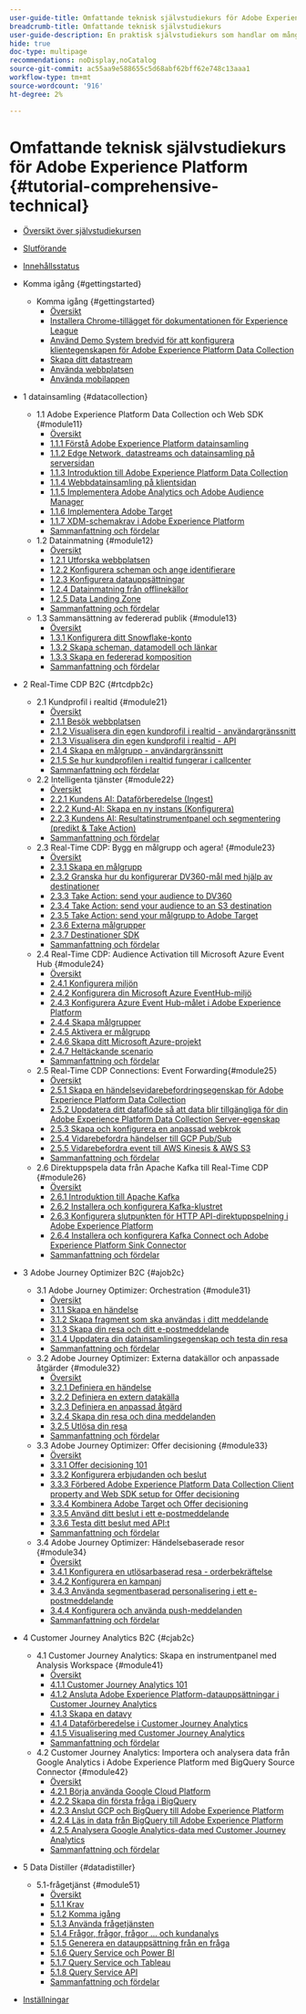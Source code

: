 ```yaml
---
user-guide-title: Omfattande teknisk självstudiekurs för Adobe Experience Platform
breadcrumb-title: Omfattande teknisk självstudiekurs
user-guide-description: En praktisk självstudiekurs som handlar om många aspekter av Adobe Experience Platform, bland annat anslutningar till tredjepartssystem.
hide: true
doc-type: multipage
recommendations: noDisplay,noCatalog
source-git-commit: ac55aa9e588655c5d68abf62bff62e748c13aaa1
workflow-type: tm+mt
source-wordcount: '916'
ht-degree: 2%

---
```



# Omfattande teknisk självstudiekurs för Adobe Experience Platform {#tutorial-comprehensive-technical}

+ [Översikt över självstudiekursen](/help/tutorial-comprehensive-technical/overview.md)
+ [Slutförande](/help/tutorial-comprehensive-technical/completion.md)
+ [Innehållsstatus](/help/tutorial-comprehensive-technical/status.md)

+ Komma igång {#gettingstarted}
   + Komma igång {#gettingstarted}
      + [Översikt](/help/tutorial-comprehensive-technical/modules/gettingstarted/gettingstarted/getting-started.md)
      + [Installera Chrome-tillägget för dokumentationen för Experience League](/help/tutorial-comprehensive-technical/modules/gettingstarted/gettingstarted/ex1.md)
      + [Använd Demo System bredvid för att konfigurera klientegenskapen för Adobe Experience Platform Data Collection](/help/tutorial-comprehensive-technical/modules/gettingstarted/gettingstarted/ex2.md)
      + [Skapa ditt datastream](/help/tutorial-comprehensive-technical/modules/gettingstarted/gettingstarted/ex3.md)
      + [Använda webbplatsen](/help/tutorial-comprehensive-technical/modules/gettingstarted/gettingstarted/ex4.md)
      + [Använda mobilappen](/help/tutorial-comprehensive-technical/modules/gettingstarted/gettingstarted/ex5.md)

+ 1 datainsamling {#datacollection}
   + 1.1 Adobe Experience Platform Data Collection och Web SDK {#module11}
      + [Översikt](/help/tutorial-comprehensive-technical/modules/datacollection/module1.1/data-ingestion-launch-web-sdk.md)
      + [1.1.1 Förstå Adobe Experience Platform datainsamling](/help/tutorial-comprehensive-technical/modules/datacollection/module1.1/ex1.md)
      + [1.1.2 Edge Network, datastreams och datainsamling på serversidan](/help/tutorial-comprehensive-technical/modules/datacollection/module1.1/ex2.md)
      + [1.1.3 Introduktion till Adobe Experience Platform Data Collection](/help/tutorial-comprehensive-technical/modules/datacollection/module1.1/ex3.md)
      + [1.1.4 Webbdatainsamling på klientsidan](/help/tutorial-comprehensive-technical/modules/datacollection/module1.1/ex4.md)
      + [1.1.5 Implementera Adobe Analytics och Adobe Audience Manager](/help/tutorial-comprehensive-technical/modules/datacollection/module1.1/ex5.md)
      + [1.1.6 Implementera Adobe Target](/help/tutorial-comprehensive-technical/modules/datacollection/module1.1/ex6.md)
      + [1.1.7 XDM-schemakrav i Adobe Experience Platform](/help/tutorial-comprehensive-technical/modules/datacollection/module1.1/ex7.md)
      + [Sammanfattning och fördelar](/help/tutorial-comprehensive-technical/modules/datacollection/module1.1/summary.md)
   + 1.2 Datainmatning {#module12}
      + [Översikt](/help/tutorial-comprehensive-technical/modules/datacollection/module1.2/data-ingestion.md)
      + [1.2.1 Utforska webbplatsen](/help/tutorial-comprehensive-technical/modules/datacollection/module1.2/ex1.md)
      + [1.2.2 Konfigurera scheman och ange identifierare](/help/tutorial-comprehensive-technical/modules/datacollection/module1.2/ex2.md)
      + [1.2.3 Konfigurera datauppsättningar](/help/tutorial-comprehensive-technical/modules/datacollection/module1.2/ex3.md)
      + [1.2.4 Datainmatning från offlinekällor](/help/tutorial-comprehensive-technical/modules/datacollection/module1.2/ex4.md)
      + [1.2.5 Data Landing Zone](/help/tutorial-comprehensive-technical/modules/datacollection/module1.2/ex5.md)
      + [Sammanfattning och fördelar](/help/tutorial-comprehensive-technical/modules/datacollection/module1.2/summary.md)
   + 1.3 Sammansättning av federerad publik {#module13}
      + [Översikt](/help/tutorial-comprehensive-technical/modules/datacollection/module1.3/fac.md)
      + [1.3.1 Konfigurera ditt Snowflake-konto](/help/tutorial-comprehensive-technical/modules/datacollection/module1.3/ex1.md)
      + [1.3.2 Skapa scheman, datamodell och länkar](/help/tutorial-comprehensive-technical/modules/datacollection/module1.3/ex2.md)
      + [1.3.3 Skapa en federerad komposition](/help/tutorial-comprehensive-technical/modules/datacollection/module1.3/ex3.md)
      + [Sammanfattning och fördelar](/help/tutorial-comprehensive-technical/modules/datacollection/module1.3/summary.md)

+ 2 Real-Time CDP B2C {#rtcdpb2c}
   + 2.1 Kundprofil i realtid {#module21}
      + [Översikt](/help/tutorial-comprehensive-technical/modules/rtcdp-b2c/module2.1/real-time-customer-profile.md)
      + [2.1.1 Besök webbplatsen](/help/tutorial-comprehensive-technical/modules/rtcdp-b2c/module2.1/ex1.md)
      + [2.1.2 Visualisera din egen kundprofil i realtid - användargränssnitt](/help/tutorial-comprehensive-technical/modules/rtcdp-b2c/module2.1/ex2.md)
      + [2.1.3 Visualisera din egen kundprofil i realtid - API](/help/tutorial-comprehensive-technical/modules/rtcdp-b2c/module2.1/ex3.md)
      + [2.1.4 Skapa en målgrupp - användargränssnitt](/help/tutorial-comprehensive-technical/modules/rtcdp-b2c/module2.1/ex4.md)
      + [2.1.5 Se hur kundprofilen i realtid fungerar i callcenter](/help/tutorial-comprehensive-technical/modules/rtcdp-b2c/module2.1/ex5.md)
      + [Sammanfattning och fördelar](/help/tutorial-comprehensive-technical/modules/rtcdp-b2c/module2.1/summary.md)
   + 2.2 Intelligenta tjänster {#module22}
      + [Översikt](/help/tutorial-comprehensive-technical/modules/rtcdp-b2c/module2.2/intelligent-services.md)
      + [2.2.1 Kundens AI: Dataförberedelse (Ingest)](/help/tutorial-comprehensive-technical/modules/rtcdp-b2c/module2.2/ex1.md)
      + [2.2.2 Kund-AI: Skapa en ny instans (Konfigurera)](/help/tutorial-comprehensive-technical/modules/rtcdp-b2c/module2.2/ex2.md)
      + [2.2.3 Kundens AI: Resultatinstrumentpanel och segmentering (predikt &amp; Take Action)](/help/tutorial-comprehensive-technical/modules/rtcdp-b2c/module2.2/ex3.md)
      + [Sammanfattning och fördelar](/help/tutorial-comprehensive-technical/modules/rtcdp-b2c/module2.2/summary.md)
   + 2.3 Real-Time CDP: Bygg en målgrupp och agera! {#module23}
      + [Översikt](/help/tutorial-comprehensive-technical/modules/rtcdp-b2c/module2.3/real-time-cdp-build-a-segment-take-action.md)
      + [2.3.1 Skapa en målgrupp](/help/tutorial-comprehensive-technical/modules/rtcdp-b2c/module2.3/ex1.md)
      + [2.3.2 Granska hur du konfigurerar DV360-mål med hjälp av destinationer](/help/tutorial-comprehensive-technical/modules/rtcdp-b2c/module2.3/ex2.md)
      + [2.3.3 Take Action: send your audience to DV360](/help/tutorial-comprehensive-technical/modules/rtcdp-b2c/module2.3/ex3.md)
      + [2.3.4 Take Action: send your audience to an S3 destination](/help/tutorial-comprehensive-technical/modules/rtcdp-b2c/module2.3/ex4.md)
      + [2.3.5 Take Action: send your målgrupp to Adobe Target](/help/tutorial-comprehensive-technical/modules/rtcdp-b2c/module2.3/ex5.md)
      + [2.3.6 Externa målgrupper](/help/tutorial-comprehensive-technical/modules/rtcdp-b2c/module2.3/ex6.md)
      + [2.3.7 Destinationer SDK](/help/tutorial-comprehensive-technical/modules/rtcdp-b2c/module2.3/ex7.md)
      + [Sammanfattning och fördelar](/help/tutorial-comprehensive-technical/modules/rtcdp-b2c/module2.3/summary.md)
   + 2.4 Real-Time CDP: Audience Activation till Microsoft Azure Event Hub {#module24}
      + [Översikt](/help/tutorial-comprehensive-technical/modules/rtcdp-b2c/module2.4/segment-activation-microsoft-azure-eventhub.md)
      + [2.4.1 Konfigurera miljön](/help/tutorial-comprehensive-technical/modules/rtcdp-b2c/module2.4/ex1.md)
      + [2.4.2 Konfigurera din Microsoft Azure EventHub-miljö](/help/tutorial-comprehensive-technical/modules/rtcdp-b2c/module2.4/ex2.md)
      + [2.4.3 Konfigurera Azure Event Hub-målet i Adobe Experience Platform](/help/tutorial-comprehensive-technical/modules/rtcdp-b2c/module2.4/ex3.md)
      + [2.4.4 Skapa målgrupper](/help/tutorial-comprehensive-technical/modules/rtcdp-b2c/module2.4/ex4.md)
      + [2.4.5 Aktivera er målgrupp](/help/tutorial-comprehensive-technical/modules/rtcdp-b2c/module2.4/ex5.md)
      + [2.4.6 Skapa ditt Microsoft Azure-projekt](/help/tutorial-comprehensive-technical/modules/rtcdp-b2c/module2.4/ex6.md)
      + [2.4.7 Heltäckande scenario](/help/tutorial-comprehensive-technical/modules/rtcdp-b2c/module2.4/ex7.md)
      + [Sammanfattning och fördelar](/help/tutorial-comprehensive-technical/modules/rtcdp-b2c/module2.4/summary.md)
   + 2.5 Real-Time CDP Connections: Event Forwarding{#module25}
      + [Översikt](/help/tutorial-comprehensive-technical/modules/rtcdp-b2c/module2.5/aep-data-collection-ssf.md)
      + [2.5.1 Skapa en händelsevidarebefordringsegenskap för Adobe Experience Platform Data Collection](/help/tutorial-comprehensive-technical/modules/rtcdp-b2c/module2.5/ex1.md)
      + [2.5.2 Uppdatera ditt dataflöde så att data blir tillgängliga för din Adobe Experience Platform Data Collection Server-egenskap](/help/tutorial-comprehensive-technical/modules/rtcdp-b2c/module2.5/ex2.md)
      + [2.5.3 Skapa och konfigurera en anpassad webkrok](/help/tutorial-comprehensive-technical/modules/rtcdp-b2c/module2.5/ex3.md)
      + [2.5.4 Vidarebefordra händelser till GCP Pub/Sub](/help/tutorial-comprehensive-technical/modules/rtcdp-b2c/module2.5/ex4.md)
      + [2.5.5 Vidarebefordra event till AWS Kinesis &amp; AWS S3](/help/tutorial-comprehensive-technical/modules/rtcdp-b2c/module2.5/ex5.md)
      + [Sammanfattning och fördelar](/help/tutorial-comprehensive-technical/modules/rtcdp-b2c/module2.5/summary.md)
   + 2.6 Direktuppspela data från Apache Kafka till Real-Time CDP {#module26}
      + [Översikt](/help/tutorial-comprehensive-technical/modules/rtcdp-b2c/module2.6/aep-apache-kafka.md)
      + [2.6.1 Introduktion till Apache Kafka](/help/tutorial-comprehensive-technical/modules/rtcdp-b2c/module2.6/ex1.md)
      + [2.6.2 Installera och konfigurera Kafka-klustret](/help/tutorial-comprehensive-technical/modules/rtcdp-b2c/module2.6/ex2.md)
      + [2.6.3 Konfigurera slutpunkten för HTTP API-direktuppspelning i Adobe Experience Platform](/help/tutorial-comprehensive-technical/modules/rtcdp-b2c/module2.6/ex3.md)
      + [2.6.4 Installera och konfigurera Kafka Connect och Adobe Experience Platform Sink Connector](/help/tutorial-comprehensive-technical/modules/rtcdp-b2c/module2.6/ex4.md)
      + [Sammanfattning och fördelar](/help/tutorial-comprehensive-technical/modules/rtcdp-b2c/module2.6/summary.md)

+ 3 Adobe Journey Optimizer B2C {#ajob2c}
   + 3.1 Adobe Journey Optimizer: Orchestration {#module31}
      + [Översikt](/help/tutorial-comprehensive-technical/modules/ajo-b2c/module3.1/journey-orchestration-create-account.md)
      + [3.1.1 Skapa en händelse](/help/tutorial-comprehensive-technical/modules/ajo-b2c/module3.1/ex1.md)
      + [3.1.2 Skapa fragment som ska användas i ditt meddelande](/help/tutorial-comprehensive-technical/modules/ajo-b2c/module3.1/ex2.md)
      + [3.1.3 Skapa din resa och ditt e-postmeddelande](/help/tutorial-comprehensive-technical/modules/ajo-b2c/module3.1/ex3.md)
      + [3.1.4 Uppdatera din datainsamlingsegenskap och testa din resa](/help/tutorial-comprehensive-technical/modules/ajo-b2c/module3.1/ex4.md)
      + [Sammanfattning och fördelar](/help/tutorial-comprehensive-technical/modules/ajo-b2c/module3.1/summary.md)
   + 3.2 Adobe Journey Optimizer: Externa datakällor och anpassade åtgärder {#module32}
      + [Översikt](/help/tutorial-comprehensive-technical/modules/ajo-b2c/module3.2/journey-orchestration-external-weather-api-sms.md)
      + [3.2.1 Definiera en händelse](/help/tutorial-comprehensive-technical/modules/ajo-b2c/module3.2/ex1.md)
      + [3.2.2 Definiera en extern datakälla](/help/tutorial-comprehensive-technical/modules/ajo-b2c/module3.2/ex2.md)
      + [3.2.3 Definiera en anpassad åtgärd](/help/tutorial-comprehensive-technical/modules/ajo-b2c/module3.2/ex3.md)
      + [3.2.4 Skapa din resa och dina meddelanden](/help/tutorial-comprehensive-technical/modules/ajo-b2c/module3.2/ex4.md)
      + [3.2.5 Utlösa din resa](/help/tutorial-comprehensive-technical/modules/ajo-b2c/module3.2/ex5.md)
      + [Sammanfattning och fördelar](/help/tutorial-comprehensive-technical/modules/ajo-b2c/module3.2/summary.md)
   + 3.3 Adobe Journey Optimizer: Offer decisioning {#module33}
      + [Översikt](/help/tutorial-comprehensive-technical/modules/ajo-b2c/module3.3/offer-decisioning.md)
      + [3.3.1 Offer decisioning 101](/help/tutorial-comprehensive-technical/modules/ajo-b2c/module3.3/ex1.md)
      + [3.3.2 Konfigurera erbjudanden och beslut](/help/tutorial-comprehensive-technical/modules/ajo-b2c/module3.3/ex2.md)
      + [3.3.3 Förbered Adobe Experience Platform Data Collection Client property and Web SDK setup for Offer decisioning](/help/tutorial-comprehensive-technical/modules/ajo-b2c/module3.3/ex3.md)
      + [3.3.4 Kombinera Adobe Target och Offer decisioning](/help/tutorial-comprehensive-technical/modules/ajo-b2c/module3.3/ex4.md)
      + [3.3.5 Använd ditt beslut i ett e-postmeddelande](/help/tutorial-comprehensive-technical/modules/ajo-b2c/module3.3/ex5.md)
      + [3.3.6 Testa ditt beslut med API:t](/help/tutorial-comprehensive-technical/modules/ajo-b2c/module3.3/ex6.md)
      + [Sammanfattning och fördelar](/help/tutorial-comprehensive-technical/modules/ajo-b2c/module3.3/summary.md)
   + 3.4 Adobe Journey Optimizer: Händelsebaserade resor {#module34}
      + [Översikt](/help/tutorial-comprehensive-technical/modules/ajo-b2c/module3.4/journeyoptimizer.md)
      + [3.4.1 Konfigurera en utlösarbaserad resa - orderbekräftelse](/help/tutorial-comprehensive-technical/modules/ajo-b2c/module3.4/ex1.md)
      + [3.4.2 Konfigurera en kampanj](/help/tutorial-comprehensive-technical/modules/ajo-b2c/module3.4/ex2.md)
      + [3.4.3 Använda segmentbaserad personalisering i ett e-postmeddelande](/help/tutorial-comprehensive-technical/modules/ajo-b2c/module3.4/ex3.md)
      + [3.4.4 Konfigurera och använda push-meddelanden](/help/tutorial-comprehensive-technical/modules/ajo-b2c/module3.4/ex4.md)
      + [Sammanfattning och fördelar](/help/tutorial-comprehensive-technical/modules/ajo-b2c/module3.4/summary.md)

+ 4 Customer Journey Analytics B2C {#cjab2c}
   + 4.1 Customer Journey Analytics: Skapa en instrumentpanel med Analysis Workspace {#module41}
      + [Översikt](/help/tutorial-comprehensive-technical/modules/cja-b2c/module4.1/customer-journey-analytics-build-a-dashboard.md)
      + [4.1.1 Customer Journey Analytics 101](/help/tutorial-comprehensive-technical/modules/cja-b2c/module4.1/ex1.md)
      + [4.1.2 Ansluta Adobe Experience Platform-datauppsättningar i Customer Journey Analytics](/help/tutorial-comprehensive-technical/modules/cja-b2c/module4.1/ex2.md)
      + [4.1.3 Skapa en datavy](/help/tutorial-comprehensive-technical/modules/cja-b2c/module4.1/ex3.md)
      + [4.1.4 Dataförberedelse i Customer Journey Analytics](/help/tutorial-comprehensive-technical/modules/cja-b2c/module4.1/ex4.md)
      + [4.1.5 Visualisering med Customer Journey Analytics](/help/tutorial-comprehensive-technical/modules/cja-b2c/module4.1/ex5.md)
      + [Sammanfattning och fördelar](/help/tutorial-comprehensive-technical/modules/cja-b2c/module4.1/summary.md)
   + 4.2 Customer Journey Analytics: Importera och analysera data från Google Analytics i Adobe Experience Platform med BigQuery Source Connector {#module42}
      + [Översikt](/help/tutorial-comprehensive-technical/modules/cja-b2c/module4.2/customer-journey-analytics-bigquery-gcp.md)
      + [4.2.1 Börja använda Google Cloud Platform](/help/tutorial-comprehensive-technical/modules/cja-b2c/module4.2/ex1.md)
      + [4.2.2 Skapa din första fråga i BigQuery](/help/tutorial-comprehensive-technical/modules/cja-b2c/module4.2/ex2.md)
      + [4.2.3 Anslut GCP och BigQuery till Adobe Experience Platform](/help/tutorial-comprehensive-technical/modules/cja-b2c/module4.2/ex3.md)
      + [4.2.4 Läs in data från BigQuery till Adobe Experience Platform](/help/tutorial-comprehensive-technical/modules/cja-b2c/module4.2/ex4.md)
      + [4.2.5 Analysera Google Analytics-data med Customer Journey Analytics](/help/tutorial-comprehensive-technical/modules/cja-b2c/module4.2/ex5.md)
      + [Sammanfattning och fördelar](/help/tutorial-comprehensive-technical/modules/cja-b2c/module4.2/summary.md)

+ 5 Data Distiller {#datadistiller}
   + 5.1-frågetjänst {#module51}
      + [Översikt](/help/tutorial-comprehensive-technical/modules/datadistiller/module5.1/query-service.md)
      + [5.1.1 Krav](/help/tutorial-comprehensive-technical/modules/datadistiller/module5.1/ex1.md)
      + [5.1.2 Komma igång](/help/tutorial-comprehensive-technical/modules/datadistiller/module5.1/ex2.md)
      + [5.1.3 Använda frågetjänsten](/help/tutorial-comprehensive-technical/modules/datadistiller/module5.1/ex3.md)
      + [5.1.4 Frågor, frågor, frågor ... och kundanalys](/help/tutorial-comprehensive-technical/modules/datadistiller/module5.1/ex4.md)
      + [5.1.5 Generera en datauppsättning från en fråga](/help/tutorial-comprehensive-technical/modules/datadistiller/module5.1/ex5.md)
      + [5.1.6 Query Service och Power BI](/help/tutorial-comprehensive-technical/modules/datadistiller/module5.1/ex6.md)
      + [5.1.7 Query Service och Tableau](/help/tutorial-comprehensive-technical/modules/datadistiller/module5.1/ex7.md)
      + [5.1.8 Query Service API](/help/tutorial-comprehensive-technical/modules/datadistiller/module5.1/ex8.md)
      + [Sammanfattning och fördelar](/help/tutorial-comprehensive-technical/modules/datadistiller/module5.1/summary.md)

+ [Inställningar](/help/tutorial-comprehensive-technical/setup.md)


